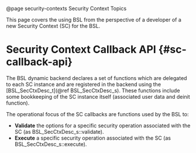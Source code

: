 @page security-contexts Security Context Topics
<!--
Copyright (c) 2025 The Johns Hopkins University Applied Physics
Laboratory LLC.

This file is part of the Bundle Protocol Security Library (BSL).

Licensed under the Apache License, Version 2.0 (the "License");
you may not use this file except in compliance with the License.
You may obtain a copy of the License at
    http://www.apache.org/licenses/LICENSE-2.0
Unless required by applicable law or agreed to in writing, software
distributed under the License is distributed on an "AS IS" BASIS,
WITHOUT WARRANTIES OR CONDITIONS OF ANY KIND, either express or implied.
See the License for the specific language governing permissions and
limitations under the License.

This work was performed for the Jet Propulsion Laboratory, California
Institute of Technology, sponsored by the United States Government under
the prime contract 80NM0018D0004 between the Caltech and NASA under
subcontract 1700763.
-->

This page covers the using BSL from the perspective of a developer of a new Security Context (SC) for the BSL.

# Security Context Callback API {#sc-callback-api}

The BSL dynamic backend declares a set of functions which are delegated to each SC instance and are registered in the backend using the [BSL_SecCtxDesc_t](@ref BSL_SecCtxDesc_s).
These functions include some bookkeeping of the SC instance itself (associated user data and deinit function).

The operational focus of the SC callbacks are functions used by the BSL to:
 * **Validate** the options for a specific security operation associated with the SC (as BSL_SecCtxDesc_s::validate).
 * **Execute** a specific security operation associated with the SC (as BSL_SecCtxDesc_s::execute).
